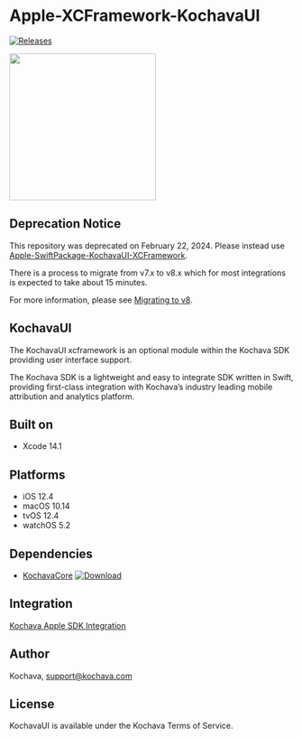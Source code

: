 # Apple-XCFramework-KochavaUI

[![Releases](https://img.shields.io/github/v/release/kochava/Apple-XCFramework-KochavaUI?include_prereleases&sort=semver)](https://github.com/Kochava/Apple-XCFramework-KochavaUI/releases)

<img src="https://storage.googleapis.com/kochava-web/2016/07/Kochava-horizontal-black-800x154.png" width="260" />

## Deprecation Notice

This repository was deprecated on February 22, 2024.  Please instead use [Apple-SwiftPackage-KochavaUI-XCFramework](https://github.com/Kochava/Apple-SwiftPackage-KochavaUI-XCFramework).

There is a process to migrate from v7.x to v8.x which for most integrations is expected to take about 15 minutes.

For more information, please see [Migrating to v8](https://support.kochava.com/sdk-integration/ios-sdk-integration/ios-migrating-to-v8/).

## KochavaUI

The KochavaUI xcframework is an optional module within the Kochava SDK providing user interface support.

The Kochava SDK is a lightweight and easy to integrate SDK written in Swift, providing first-class integration with Kochava’s industry leading mobile attribution and analytics platform.

## Built on

* Xcode 14.1

## Platforms

* iOS 12.4
* macOS 10.14
* tvOS 12.4
* watchOS 5.2

## Dependencies

* [KochavaCore](https://github.com/Kochava/Apple-XCFramework-KochavaCore) [![Download](https://img.shields.io/github/v/release/kochava/Apple-XCFramework-KochavaCore?include_prereleases&sort=semver)](https://github.com/Kochava/Apple-XCFramework-KochavaCore/releases)

## Integration

[Kochava Apple SDK Integration](https://support.kochava.com/sdk-integration/ios-sdk-integration/)

## Author

Kochava, support@kochava.com

## License

KochavaUI is available under the Kochava Terms of Service.
